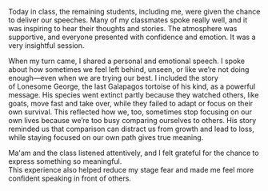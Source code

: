 Today in class, the remaining students, including me, were given the chance to deliver our speeches. Many of my classmates spoke really well, and it was inspiring to hear their thoughts and stories. The atmosphere was supportive, and everyone presented with confidence and emotion. It was a very insightful session.

When my turn came, I shared a personal and emotional speech. I spoke about how sometimes we feel left behind, unseen, or like we’re not doing enough—even when we are trying our best. I included the story of Lonesome George, the last Galapagos tortoise of his kind, as a powerful message. His species went extinct partly because they watched others, like goats, move fast and take over, while they failed to adapt or focus on their own survival. This reflected how we, too, sometimes stop focusing on our own lives because we’re too busy comparing ourselves to others. His story reminded us that comparison can distract us from growth and lead to loss, while staying focused on our own path gives true meaning.

Ma'am and the class listened attentively, and I felt grateful for the chance to express something so meaningful.  
This experience also helped reduce my stage fear and made me feel more confident speaking in front of others.